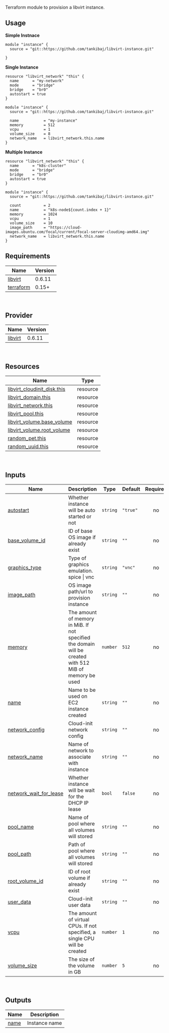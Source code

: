 Terraform module to provision a libvirt instance.



## Usage

**Simple Instnace**

```hcl
module "instance" {
  source = "git::https://github.com/tankibaj/libvirt-instance.git"

}
```



**Single Instance**

```hcl
resource "libvirt_network" "this" {
  name      = "my-network"
  mode      = "bridge"
  bridge    = "br0"
  autostart = true
}

module "instance" {
  source = "git::https://github.com/tankibaj/libvirt-instance.git"

  name           = "my-instance"
  memory         = 512
  vcpu           = 1
  volume_size    = 8
  network_name   = libvirt_network.this.name
}
```



**Multiple  Instance**

```hcl
resource "libvirt_network" "this" {
  name      = "k8s-cluster"
  mode      = "bridge"
  bridge    = "br0"
  autostart = true
}

module "instance" {
  source = "git::https://github.com/tankibaj/libvirt-instance.git"

  count          = 2
  name           = "k8s-node${count.index + 1}"
  memory         = 1024
  vcpu           = 1
  volume_size    = 10
  image_path     = "https://cloud-images.ubuntu.com/focal/current/focal-server-cloudimg-amd64.img"
  network_name   = libvirt_network.this.name
}
```




## Requirements

| Name | Version |
|------|---------|
| [libvirt](https://github.com/dmacvicar/terraform-provider-libvirt) | 0.6.11 |
| [terraform](https://www.terraform.io/downloads.html) | 0.15+ |

<br>

## Provider

| Name | Version |
|------|---------|
| [libvirt](https://github.com/dmacvicar/terraform-provider-libvirt) | 0.6.11 |

<br>

## Resources

| Name | Type |
|------|------|
| [libvirt_cloudinit_disk.this](https://registry.terraform.io/providers/dmacvicar/libvirt/latest/docs/resources/cloudinit) | resource |
| [libvirt_domain.this](https://registry.terraform.io/providers/dmacvicar/libvirt/latest/docs/resources/domain) | resource |
| [libvirt_network.this](https://registry.terraform.io/providers/dmacvicar/libvirt/latest/docs/resources/network) | resource |
| [libvirt_pool.this](https://registry.terraform.io/providers/dmacvicar/libvirt/latest/docs/resources/pool) | resource |
| [libvirt_volume.base_volume](https://registry.terraform.io/providers/dmacvicar/libvirt/latest/docs/resources/volume) | resource |
| [libvirt_volume.root_volume](https://registry.terraform.io/providers/dmacvicar/libvirt/latest/docs/resources/volume) | resource |
| [random_pet.this](https://registry.terraform.io/providers/hashicorp/random/latest/docs/resources/pet) | resource |
| [random_uuid.this](https://registry.terraform.io/providers/hashicorp/random/latest/docs/resources/uuid) | resource |

<br>

## Inputs

| Name | Description | Type | Default | Required |
|------|-------------|------|---------|:--------:|
| <a name="input_autostart"></a> [autostart](#input\_autostart) | Whether instance will be auto started or not | `string` | `"true"` | no |
| <a name="input_base_volume_id"></a> [base\_volume\_id](#input\_base\_volume\_id) | ID of base OS image if already exist | `string` | `""` | no |
| <a name="input_graphics_type"></a> [graphics\_type](#input\_graphics\_type) | Type of graphics emulation. spice \| vnc | `string` | `"vnc"` | no |
| <a name="input_image_path"></a> [image\_path](#input\_image\_path) | OS image path/url to provision instance | `string` | `""` | no |
| <a name="input_memory"></a> [memory](#input\_memory) | The amount of memory in MiB. If not specified the domain will be created with 512 MiB of memory be used | `number` | `512` | no |
| <a name="input_name"></a> [name](#input\_name) | Name to be used on EC2 instance created | `string` | `""` | no |
| <a name="input_network_config"></a> [network\_config](#input\_network\_config) | Cloud-init network config | `string` | `""` | no |
| <a name="input_network_name"></a> [network\_name](#input\_network\_name) | Name of network to associate with instance | `string` | `""` | no |
| <a name="input_network_wait_for_lease"></a> [network\_wait\_for\_lease](#input\_network\_wait\_for\_lease) | Whether instance will be wait for the DHCP IP lease | `bool` | `false` | no |
| <a name="input_pool_name"></a> [pool\_name](#input\_pool\_name) | Name of pool where all volumes will stored | `string` | `""` | no |
| <a name="input_pool_path"></a> [pool\_path](#input\_pool\_path) | Path of pool where all volumes will stored | `string` | `""` | no |
| <a name="input_root_volume_id"></a> [root\_volume\_id](#input\_root\_volume\_id) | ID of root volume if already exist | `string` | `""` | no |
| <a name="input_user_data"></a> [user\_data](#input\_user\_data) | Cloud-init user data | `string` | `""` | no |
| <a name="input_vcpu"></a> [vcpu](#input\_vcpu) | The amount of virtual CPUs. If not specified, a single CPU will be created | `number` | `1` | no |
| <a name="input_volume_size"></a> [volume\_size](#input\_volume\_size) | The size of the volume in GB | `number` | `5` | no |

<br>

## Outputs

| Name | Description |
|------|-------------|
| <a name="output_name"></a> [name](#output\_name) | Instance name |

